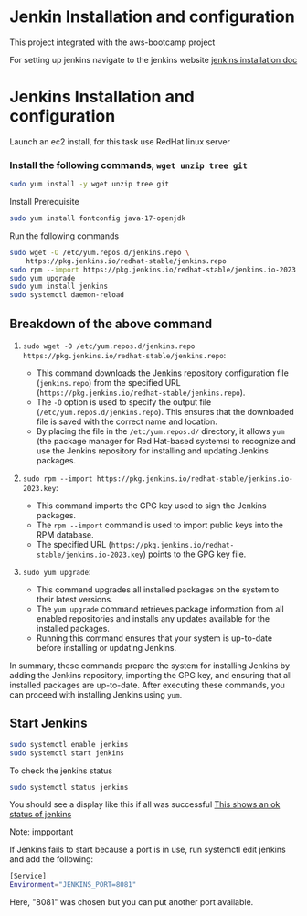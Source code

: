 # Jenkin Installation and configuration 
This project integrated with the aws-bootcamp project 

For setting up jenkins navigate to the jenkins website [jenkins installation doc](https://www.jenkins.io/doc/book/installing/linux)

# Jenkins Installation and configuration 

Launch an ec2 install, for this task use RedHat linux server

### Install the following commands, `wget unzip tree git`

```sh 
sudo yum install -y wget unzip tree git 
```
Install Prerequisite 

```sh
sudo yum install fontconfig java-17-openjdk
```
Run the following commands 

```sh 
sudo wget -O /etc/yum.repos.d/jenkins.repo \
    https://pkg.jenkins.io/redhat-stable/jenkins.repo
sudo rpm --import https://pkg.jenkins.io/redhat-stable/jenkins.io-2023.key
sudo yum upgrade
sudo yum install jenkins
sudo systemctl daemon-reload
```
## Breakdown of the above command 

1. `sudo wget -O /etc/yum.repos.d/jenkins.repo https://pkg.jenkins.io/redhat-stable/jenkins.repo`:
   - This command downloads the Jenkins repository configuration file (`jenkins.repo`) from the specified URL (`https://pkg.jenkins.io/redhat-stable/jenkins.repo`).
   - The `-O` option is used to specify the output file (`/etc/yum.repos.d/jenkins.repo`). This ensures that the downloaded file is saved with the correct name and location.
   - By placing the file in the `/etc/yum.repos.d/` directory, it allows `yum` (the package manager for Red Hat-based systems) to recognize and use the Jenkins repository for installing and updating Jenkins packages.

2. `sudo rpm --import https://pkg.jenkins.io/redhat-stable/jenkins.io-2023.key`:
   - This command imports the GPG key used to sign the Jenkins packages.
   - The `rpm --import` command is used to import public keys into the RPM database.
   - The specified URL (`https://pkg.jenkins.io/redhat-stable/jenkins.io-2023.key`) points to the GPG key file.

3. `sudo yum upgrade`:
   - This command upgrades all installed packages on the system to their latest versions.
   - The `yum upgrade` command retrieves package information from all enabled repositories and installs any updates available for the installed packages.
   - Running this command ensures that your system is up-to-date before installing or updating Jenkins.

In summary, these commands prepare the system for installing Jenkins by adding the Jenkins repository, importing the GPG key, and ensuring that all installed packages are up-to-date. After executing these commands, you can proceed with installing Jenkins using `yum`.

## Start Jenkins

```sh
sudo systemctl enable jenkins
sudo systemctl start jenkins
```
To check the jenkins status 

```sh
sudo systemctl status jenkins
```
You should see a display like this if all was successful [This shows an ok status of jenkins](/journey/screenshots/Screenshots/image.md)








Note: impportant 

If Jenkins fails to start because a port is in use, run systemctl edit jenkins and add the following:

```sh
[Service]
Environment="JENKINS_PORT=8081"

```
Here, "8081" was chosen but you can put another port available.

